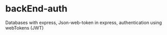 # backEnd-auth
Databases with express, Json-web-token in express, authentication using webTokens (JWT)
